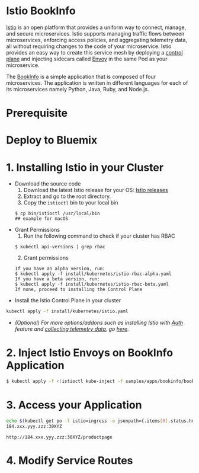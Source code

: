 # Istio BookInfo

[Istio](http://istio.io) is an open platform that provides a uniform way to connect, manage, and secure microservices. Istio supports managing traffic flows between microservices, enforcing access policies, and aggregating telemetry data, all without requiring changes to the code of your microservice. Istio provides an easy way to create this service mesh by deploying a [control plane](https://istio.io/docs/concepts/what-is-istio/overview.html#architecture) and injecting sidecars called [Envoy](https://istio.io/docs/concepts/what-is-istio/overview.html#envoy) in the same Pod as your microservice.

The [BookInfo](https://istio.io/docs/samples/bookinfo.html) is a simple application that is composed of four microservices. The application is written in different languages for each of its microservices namely Python, Java, Ruby, and Node.js.

# Prerequisite

# Deploy to Bluemix

# 1. Installing Istio in your Cluster
* Download the source code  
  1. Download the latest Istio release for your OS: [Istio releases](https://github.com/istio/istio/releases)  
  2. Extract and go to the root directory.
  3. Copy the `istioctl` bin to your local bin  
  ```
  $ cp bin/istioctl /usr/local/bin
  ## example for macOS
  ```
* Grant Permissions  
  1. Run the following command to check if your cluster has RBAC  
  ```
  $ kubectl api-versions | grep rbac
  ```
  2. Grant permissions  
  ```
  If you have an alpha version, run:
  $ kubectl apply -f install/kubernetes/istio-rbac-alpha.yaml
  If you have a beta version, run:
  $ kubectl apply -f install/kubernetes/istio-rbac-beta.yaml
  If none, proceed to installing the Control Plane
  ```
* Install the Istio Control Plane in your cluster  
```bash
kubectl apply -f install/kubernetes/istio.yaml
```
* _(Optional) For more options/addons such as installing Istio with [Auth](https://istio.io/docs/concepts/network-and-auth/auth.html) feature and [collecting telemetry data](https://istio.io/docs/tasks/metrics-logs.html), go [ here](https://istio.io/docs/tasks/installing-istio.html#prerequisites)._

# 2. Inject Istio Envoys on BookInfo Application
```bash
$ kubectl apply -f <(istioctl kube-inject -f samples/apps/bookinfo/bookinfo.yaml)
```
# 3. Access your Application
```bash
echo $(kubectl get po -l istio=ingress -o jsonpath={.items[0].status.hostIP}):$(kubectl get svc istio-ingress -o jsonpath={.spec.ports[0].nodePort})
184.xxx.yyy.zzz:30XYZ
```
`http://184.xxx.yyy.zzz:30XYZ/productpage`
# 4. Modify Service Routes
